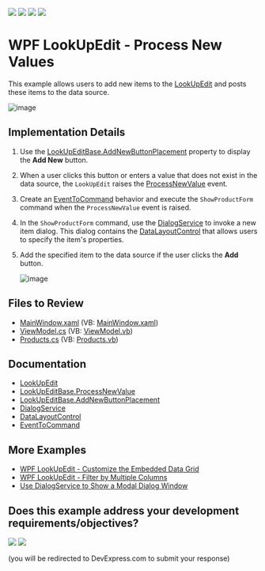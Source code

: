 <!-- default badges list -->
![](https://img.shields.io/endpoint?url=https://codecentral.devexpress.com/api/v1/VersionRange/128645186/24.2.1%2B)
[![](https://img.shields.io/badge/Open_in_DevExpress_Support_Center-FF7200?style=flat-square&logo=DevExpress&logoColor=white)](https://supportcenter.devexpress.com/ticket/details/E2646)
[![](https://img.shields.io/badge/📖_How_to_use_DevExpress_Examples-e9f6fc?style=flat-square)](https://docs.devexpress.com/GeneralInformation/403183)
[![](https://img.shields.io/badge/💬_Leave_Feedback-feecdd?style=flat-square)](#does-this-example-address-your-development-requirementsobjectives)
<!-- default badges end -->

# WPF LookUpEdit - Process New Values

This example allows users to add new items to the [LookUpEdit](https://docs.devexpress.com/WPF/DevExpress.Xpf.Grid.LookUp.LookUpEdit) and posts these items to the data source.

![image](https://user-images.githubusercontent.com/65009440/222120568-b6090226-1647-435f-8f2a-ad053530a131.png)

## Implementation Details

1. Use the [LookUpEditBase.AddNewButtonPlacement](https://docs.devexpress.com/WPF/DevExpress.Xpf.Editors.LookUpEditBase.AddNewButtonPlacement) property to display the **Add New** button.
2. When a user clicks this button or enters a value that does not exist in the data source, the `LookUpEdit` raises the [ProcessNewValue](https://docs.devexpress.com/WPF/DevExpress.Xpf.Editors.LookUpEditBase.ProcessNewValue) event.
3. Create an [EventToCommand](https://docs.devexpress.com/WPF/DevExpress.Mvvm.UI.EventToCommand) behavior and execute the `ShowProductForm` command when the `ProcessNewValue` event is raised.
4. In the `ShowProductForm` command, use the [DialogService](https://docs.devexpress.com/WPF/17467/mvvm-framework/services/predefined-set/dialog-services/dialogservice) to invoke a new item dialog. This dialog contains the [DataLayoutControl](https://docs.devexpress.com/WPF/DevExpress.Xpf.LayoutControl.DataLayoutControl) that allows users to specify the item's properties.
5. Add the specified item to the data source if the user clicks the **Add** button.

   ![image](https://user-images.githubusercontent.com/65009440/222123270-90b5c62c-aefa-46fa-b1c1-004f3d822747.png)

## Files to Review

* [MainWindow.xaml](./CS/HowToCreateLookUpEdit/MainWindow.xaml) (VB: [MainWindow.xaml](./VB/HowToCreateLookUpEdit/MainWindow.xaml))
* [ViewModel.cs](./CS/HowToCreateLookUpEdit/ViewModel.cs) (VB: [ViewModel.vb](./VB/HowToCreateLookUpEdit/ViewModel.vb))
* [Products.cs](./CS/HowToCreateLookUpEdit/Products.cs) (VB: [Products.vb](./VB/HowToCreateLookUpEdit/Products.vb))

## Documentation

* [LookUpEdit](https://docs.devexpress.com/WPF/DevExpress.Xpf.Grid.LookUp.LookUpEdit)
* [LookUpEditBase.ProcessNewValue](https://docs.devexpress.com/WPF/DevExpress.Xpf.Editors.LookUpEditBase.ProcessNewValue)
* [LookUpEditBase.AddNewButtonPlacement](https://docs.devexpress.com/WPF/DevExpress.Xpf.Editors.LookUpEditBase.AddNewButtonPlacement)
* [DialogService](https://docs.devexpress.com/WPF/17467/mvvm-framework/services/predefined-set/dialog-services/dialogservice)
* [DataLayoutControl](https://docs.devexpress.com/WPF/DevExpress.Xpf.LayoutControl.DataLayoutControl)
* [EventToCommand](https://docs.devexpress.com/WPF/DevExpress.Mvvm.UI.EventToCommand)

## More Examples

* [WPF LookUpEdit - Customize the Embedded Data Grid](https://github.com/DevExpress-Examples/wpf-lookupedit-customize-the-embedded-data-grid)
* [WPF LookUpEdit - Filter by Multiple Columns](https://github.com/DevExpress-Examples/wpf-lookupedit-filter-by-multiple-columns)
* [Use DialogService to Show a Modal Dialog Window](https://github.com/DevExpress-Examples/wpf-mvvm-framework-ui-services-dialogservice)
<!-- feedback -->
## Does this example address your development requirements/objectives?

[<img src="https://www.devexpress.com/support/examples/i/yes-button.svg"/>](https://www.devexpress.com/support/examples/survey.xml?utm_source=github&utm_campaign=wpf-lookupedit-process-new-values&~~~was_helpful=yes) [<img src="https://www.devexpress.com/support/examples/i/no-button.svg"/>](https://www.devexpress.com/support/examples/survey.xml?utm_source=github&utm_campaign=wpf-lookupedit-process-new-values&~~~was_helpful=no)

(you will be redirected to DevExpress.com to submit your response)
<!-- feedback end -->
